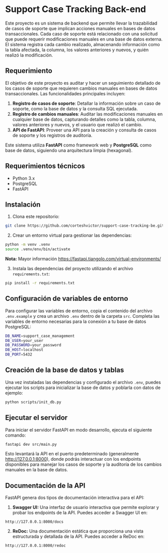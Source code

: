 # Support Case Tracking Back-end

Este proyecto es un sistema de backend que permite llevar la trazabilidad de casos de soporte que implican acciones manuales en bases de datos transaccionales. Cada caso de soporte está relacionado con una solicitud que puede requerir modificaciones manuales en una base de datos externa. El sistema registra cada cambio realizado, almacenando información como la tabla afectada, la columna, los valores anteriores y nuevos, y quién realizó la modificación.

## Requerimiento

El objetivo de este proyecto es auditar y hacer un seguimiento detallado de los casos de soporte que requieren cambios manuales en bases de datos transaccionales. Las funcionalidades principales incluyen:

1. **Registro de casos de soporte**: Detallar la información sobre un caso de soporte, como la base de datos y la consulta SQL ejecutada.
2. **Registro de cambios manuales**: Auditar las modificaciones manuales en cualquier base de datos, capturando detalles como la tabla, columna, valores anteriores y nuevos, y el usuario que realizó el cambio.
3. **API de FastAPI**: Proveer una API para la creación y consulta de casos de soporte y los registros de auditoría.

Este sistema utiliza **FastAPI** como framework web y **PostgreSQL** como base de datos, siguiendo una arquitectura limpia (hexagonal).

## Requerimientos técnicos

- Python 3.x
- PostgreSQL
- FastAPI

## Instalación

1. Clona este repositorio:

```bash
git clone https://github.com/corteshvictor/support-case-tracking-be.git
```

2. Crear un entorno virtual para gestionar las dependencias:

```bash
python -m venv .venv
source .venv/env/bin/activate
```

**Nota:** Mayor información https://fastapi.tiangolo.com/virtual-environments/

3. Instala las dependencias del proyecto utilizando el archivo `requirements.txt`:

```bash
pip install -r requirements.txt
```

## Configuración de variables de entorno

Para configurar las variables de entorno, copia el contenido del archivo `.env.example` y crea un archivo `.env` dentro de la carpeta `src`. Completa las variables de entorno necesarias para la conexión a tu base de datos PostgreSQL:

```bash
DB_NAME=support_case_management
DB_USER=your_user
DB_PASSWORD=your_password
DB_HOST=localhost
DB_PORT=5432
```

## Creación de la base de datos y tablas

Una vez instaladas las dependencias y configurado el archivo `.env`, puedes ejecutar los scripts para inicializar la base de datos y poblarla con datos de ejemplo:

```bash
python scripts/init_db.py
```

## Ejecutar el servidor

Para iniciar el servidor FastAPI en modo desarrollo, ejecuta el siguiente comando:

```bash
fastapi dev src/main.py
```

Esto levantará la API en el puerto predeterminado (generalmente http://127.0.0.1:8000), donde podrás interactuar con los endpoints disponibles para manejar los casos de soporte y la auditoría de los cambios manuales en la base de datos.

## Documentación de la API

FastAPI genera dos tipos de documentación interactiva para el API:

1. **Swagger UI:** Una interfaz de usuario interactiva que permite explorar y probar los endpoints de la API. Puedes acceder a Swagger UI en:

```
http://127.0.0.1:8000/docs
```

2. **ReDoc:** Una documentación estática que proporciona una vista estructurada y detallada de la API. Puedes acceder a ReDoc en:

```
http://127.0.0.1:8000/redoc
```
